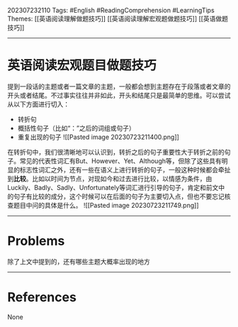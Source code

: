 202307232110
Tags: #English #ReadingComprehension #LearningTips 
Themes: [[英语阅读理解做题技巧]] [[英语阅读理解宏观题做题技巧]] [[英语做题技巧]]

--- 
# 英语阅读宏观题目做题技巧
提到一段话的主题或者一篇文章的主题，一般都会想到主题存在于段落或者文章的开头或者结尾。不过事实往往并非如此，开头和结尾只是最简单的思维。可以尝试从以下方面进行切入：
- 转折句
- 概括性句子（比如“：”之后的词组或句子）
- 重复出现的句子
![[Pasted image 20230723211400.png]]

在转折句中，我们很清晰地可以认识到，转折之后的句子重要性大于转折之前的句子。常见的代表性词汇有But、However、Yet、Although等，但除了这些具有明显的标志性词汇之外，还有一些在语义上进行转折的句子，一般这种时候都会牵扯到**比较**。比如以时间为节点，对现如今和过去进行比较，以情感为条件，由Luckily、Badly、Sadly、Unfortunately等词汇进行引导的句子，肯定和前文中的句子有比较的成分，这个时候可以在后面的句子为主要切入点，但也不要忘记核查题目中问的具体是什么。
![[Pasted image 20230723211749.png]]

---
# Problems
除了上文中提到的，还有哪些主题大概率出现的地方

---
# References
None